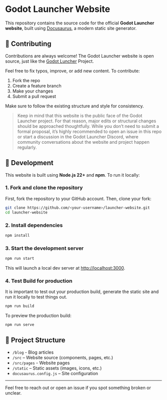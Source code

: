 # Godot Launcher Website

This repository contains the source code for the official **Godot Launcher website**, built using [Docusaurus](https://docusaurus.io/), a modern static site generator.

## 📖 Contributing

Contributions are always welcome! The Godot Launcher website is open source, just like the [Godot Luncher](https://github.com/godotlauncher/launcher) Project.

Feel free to fix typos, improve, or add new content. To contribute:

1. Fork the repo
2. Create a feature branch
3. Make your changes
4. Submit a pull request

Make sure to follow the existing structure and style for consistency.

> Keep in mind that this website is the public face of the Godot Launcher project. For that reason, major edits or structural changes should be approached thoughtfully. While you don’t need to submit a formal proposal, it’s highly recommended to open an issue in this repo or start a discussion in the Godot Launcher Discord, where community conversations about the website and project happen regularly.

## 🚀 Development

This website is built using **Node.js 22+** and **npm**. To run it locally:

### 1. Fork and clone the repository

First, fork the repository to your GitHub account. Then, clone your fork:

```bash
git clone https://github.com/<your-username>/launcher-website.git
cd launcher-website
```

### 2. Install dependencies

```bash
npm install
```

### 3. Start the development server

```bash
npm run start
```

This will launch a local dev server at [http://localhost:3000](http://localhost:3000).

### 4. Test Build for production

It is important to test out your production build, generate the static site and run it locally to test things out.

```bash
npm run build
```

To preview the production build:

```bash
npm run serve
```

## 🧩 Project Structure

- `/blog` - Blog articles
- `/src` – Website source (components, pages, etc.)
- `/src/pages` - Website pages
- `/static` – Static assets (images, icons, etc.)
- `docusaurus.config.js` – Site configuration

---

Feel free to reach out or open an issue if you spot something broken or unclear.
